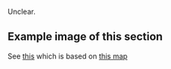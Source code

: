 Unclear.

## Example image of this section
See [this](https://github.com/sourcehold/sourcehold-maps/tree/master/resources/example_section_images/1020.png)
which is based on [this map](https://github.com/sourcehold/sourcehold-maps/tree/master/resources/example_section_images/example.sav)
